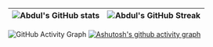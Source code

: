 <p align="center">
</p>


| ![Abdul's GitHub stats](https://github-readme-stats.vercel.app/api?username=Aleeproia&show_icons=true&theme=react&bg_color=0d1117) | ![Abdul's GitHub Streak](https://github-readme-streak-stats.herokuapp.com/?user=Aleeproia&theme=react&background=0d1117) |
| :---: | :---: |



![GitHub Activity Graph](https://activity-graph.herokuapp.com/graph?username=aleeproia&theme=react-dark)
[![Ashutosh's github activity graph](https://github-readme-activity-graph.cyclic.app/graph?username=aleeproia&theme=react-dark)](https://github.com/ashutosh00710/github-readme-activity-graph)


